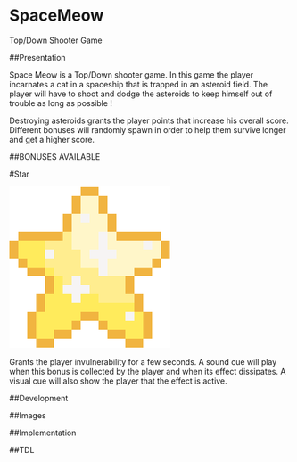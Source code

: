 # SpaceMeow
Top/Down Shooter Game

##Presentation

Space Meow is a Top/Down shooter game.
In this game the player incarnates a cat in a spaceship that is trapped in an asteroid field. The player will have to shoot and dodge the asteroids to keep himself out 
of trouble as long as possible !

Destroying asteroids grants the player points that increase his overall score. Different bonuses will randomly spawn in order to help them survive longer and get 
a higher score.

##BONUSES AVAILABLE

#Star

![alt text](https://github.com/marionpobelle/SpaceMeow/blob/master/Assets/Images/bonus_star.png?raw=true)

Grants the player invulnerability for a few seconds. A sound cue will play when this bonus is collected by 
the player and when its effect dissipates. A visual cue will also show the player that the effect is active.

##Development

##Images

##Implementation

##TDL
